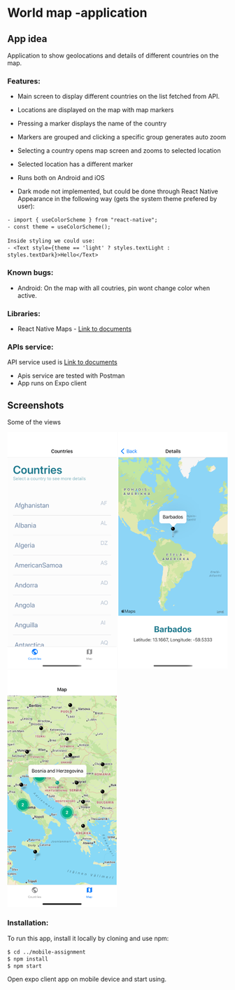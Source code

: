 # World map -application

## App idea

Application to show geolocations and details of different countries on the map.

### Features:

- Main screen to display different countries on the list fetched from API.
- Locations are displayed on the map with map markers
- Pressing a marker displays the name of the country
- Markers are grouped and clicking a specific group generates auto zoom
- Selecting a country opens map screen and zooms to selected location
- Selected location has a different marker
- Runs both on Android and iOS

- Dark mode not implemented, but could be done through React Native Appearance in the following way (gets the system theme prefered by user):

```
- import { useColorScheme } from "react-native";
- const theme = useColorScheme();

Inside styling we could use:
- <Text style={theme == 'light' ? styles.textLight : styles.textDark}>Hello</Text>
```

### Known bugs:

- Android: On the map with all coutries, pin wont change color when active.

### Libraries:

- React Native Maps - [Link to documents](https://github.com/react-native-maps/react-native-maps)

### APIs service:

API service used is [Link to documents](https://documenter.getpostman.com/view/1134062/T1LJjU52#5e9e8c4d-00e6-457b-b400-c9b86eedfeca)

- Apis service are tested with Postman
- App runs on Expo client

## Screenshots
Some of the views

<img src="/assets/screenshots/screenshot1.png" width="250"> <img src="/assets/screenshots/screenshot3.png" width="250"> <img src="/assets/screenshots/screenshot5.png" width="250">

### Installation:

To run this app, install it locally by cloning and use npm:

```
$ cd ../mobile-assignment
$ npm install
$ npm start
```

Open expo client app on mobile device and start using.
